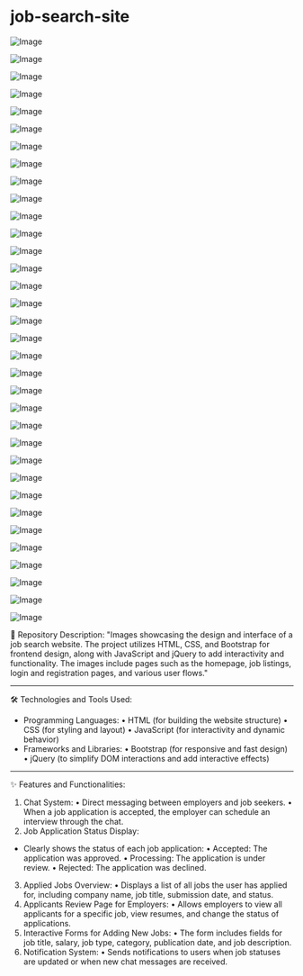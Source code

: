 # job-search-site
![Image](https://raw.githubusercontent.com/Reem-AlFahad/job-search-site/job/WhatsApp%20Image%202025-03-10%20at%202.49.40%20AM%20(1).jpeg)


![Image](https://raw.githubusercontent.com/Reem-AlFahad/job-search-site/main/WhatsApp%20Image%202025-03-10%20at%202.49.40%20AM%20(1).jpeg)

![Image](https://raw.githubusercontent.com/Reem-AlFahad/job-search-site/main/WhatsApp%20Image%202025-03-10%20at%202.49.40%20AM.jpeg)

![Image](https://raw.githubusercontent.com/Reem-AlFahad/job-search-site/main/WhatsApp%20Image%202025-03-10%20at%202.49.41%20AM%20(1).jpeg)

![Image](https://raw.githubusercontent.com/Reem-AlFahad/job-search-site/main/WhatsApp%20Image%202025-03-10%20at%202.49.41%20AM%20(2).jpeg)

![Image](https://raw.githubusercontent.com/Reem-AlFahad/job-search-site/main/WhatsApp%20Image%202025-03-10%20at%202.49.41%20AM%20(3).jpeg)

![Image](https://raw.githubusercontent.com/Reem-AlFahad/job-search-site/main/WhatsApp%20Image%202025-03-10%20at%202.49.41%20AM.jpeg)

![Image](https://raw.githubusercontent.com/Reem-AlFahad/job-search-site/main/WhatsApp%20Image%202025-03-10%20at%202.49.42%20AM%20(1).jpeg)

![Image](https://raw.githubusercontent.com/Reem-AlFahad/job-search-site/main/WhatsApp%20Image%202025-03-10%20at%202.49.42%20AM%20(2).jpeg)

![Image](https://raw.githubusercontent.com/Reem-AlFahad/job-search-site/main/WhatsApp%20Image%202025-03-10%20at%202.49.42%20AM%20(3).jpeg)

![Image](https://raw.githubusercontent.com/Reem-AlFahad/job-search-site/main/WhatsApp%20Image%202025-03-10%20at%202.49.42%20AM.jpeg)

![Image](https://raw.githubusercontent.com/Reem-AlFahad/job-search-site/main/WhatsApp%20Image%202025-03-10%20at%202.49.43%20AM%20(1).jpeg)

![Image](https://raw.githubusercontent.com/Reem-AlFahad/job-search-site/main/WhatsApp%20Image%202025-03-10%20at%202.49.43%20AM%20(2).jpeg)

![Image](https://raw.githubusercontent.com/Reem-AlFahad/job-search-site/main/WhatsApp%20Image%202025-03-10%20at%202.49.43%20AM%20(3).jpeg)

![Image](https://raw.githubusercontent.com/Reem-AlFahad/job-search-site/main/WhatsApp%20Image%202025-03-10%20at%202.49.43%20AM.jpeg)

![Image](https://raw.githubusercontent.com/Reem-AlFahad/job-search-site/main/WhatsApp%20Image%202025-03-10%20at%202.49.44%20AM%20(1).jpeg)

![Image](https://raw.githubusercontent.com/Reem-AlFahad/job-search-site/main/WhatsApp%20Image%202025-03-10%20at%202.49.44%20AM%20(2).jpeg)

![Image](https://raw.githubusercontent.com/Reem-AlFahad/job-search-site/main/WhatsApp%20Image%202025-03-10%20at%202.49.44%20AM%20(3).jpeg)

![Image](https://raw.githubusercontent.com/Reem-AlFahad/job-search-site/main/WhatsApp%20Image%202025-03-10%20at%202.49.44%20AM.jpeg)

![Image](https://raw.githubusercontent.com/Reem-AlFahad/job-search-site/main/WhatsApp%20Image%202025-03-10%20at%202.49.45%20AM%20(1).jpeg)

![Image](https://raw.githubusercontent.com/Reem-AlFahad/job-search-site/main/WhatsApp%20Image%202025-03-10%20at%202.49.45%20AM.jpeg)

![Image](https://raw.githubusercontent.com/Reem-AlFahad/job-search-site/main/WhatsApp%20Image%202025-03-10%20at%202.49.46%20AM.jpeg)

![Image](https://raw.githubusercontent.com/Reem-AlFahad/job-search-site/main/WhatsApp%20Image%202025-03-10%20at%202.49.47%20AM%20(1).jpeg)

![Image](https://raw.githubusercontent.com/Reem-AlFahad/job-search-site/main/WhatsApp%20Image%202025-03-10%20at%202.49.47%20AM%20(2).jpeg)

![Image](https://raw.githubusercontent.com/Reem-AlFahad/job-search-site/main/WhatsApp%20Image%202025-03-10%20at%202.49.47%20AM%20(3).jpeg)

![Image](https://raw.githubusercontent.com/Reem-AlFahad/job-search-site/main/WhatsApp%20Image%202025-03-10%20at%202.49.47%20AM.jpeg)

![Image](https://raw.githubusercontent.com/Reem-AlFahad/job-search-site/main/WhatsApp%20Image%202025-03-10%20at%202.49.48%20AM%20(1).jpeg)

![Image](https://raw.githubusercontent.com/Reem-AlFahad/job-search-site/main/WhatsApp%20Image%202025-03-10%20at%202.49.48%20AM%20(2).jpeg)

![Image](https://raw.githubusercontent.com/Reem-AlFahad/job-search-site/main/WhatsApp%20Image%202025-03-10%20at%202.49.48%20AM.jpeg)

![Image](https://raw.githubusercontent.com/Reem-AlFahad/job-search-site/main/WhatsApp%20Image%202025-03-10%20at%202.49.49%20AM%20(1).jpeg)

![Image](https://raw.githubusercontent.com/Reem-AlFahad/job-search-site/main/WhatsApp%20Image%202025-03-10%20at%202.49.49%20AM.jpeg)

![Image](https://raw.githubusercontent.com/Reem-AlFahad/job-search-site/main/WhatsApp%20Image%202025-03-10%20at%202.50.07%20AM.jpeg)

![Image](https://raw.githubusercontent.com/Reem-AlFahad/job-search-site/main/WhatsApp%20Image%202025-03-10%20at%202.50.08%20AM%20(1).jpeg)

![Image](https://raw.githubusercontent.com/Reem-AlFahad/job-search-site/main/WhatsApp%20Image%202025-03-10%20at%202.50.08%20AM.jpeg)


📂 Repository Description:
"Images showcasing the design and interface of a job search website. The project utilizes HTML, CSS, and Bootstrap for frontend design, along with JavaScript and jQuery to add interactivity and functionality. The images include pages such as the homepage, job listings, login and registration pages, and various user flows."
________________________________________
🛠️ Technologies and Tools Used:
*	Programming Languages:
•		HTML (for building the website structure)
•		CSS (for styling and layout)
•		JavaScript (for interactivity and dynamic behavior)
* Frameworks and Libraries:
•		Bootstrap (for responsive and fast design)
•		jQuery (to simplify DOM interactions and add interactive effects)
________________________________________
✨ Features and Functionalities:
1.	Chat System:
•	  Direct messaging between employers and job seekers.
•	  When a job application is accepted, the employer can schedule an interview through the chat.
2.	Job Application Status Display:
* Clearly shows the status of each job application: 
•		Accepted: The application was approved.
•		Processing: The application is under review.
•		Rejected: The application was declined.
3.	Applied Jobs Overview:
•	  Displays a list of all jobs the user has applied for, including company name, job title, submission date, and status.
4.	Applicants Review Page for Employers:
•		Allows employers to view all applicants for a specific job, view resumes, and change the status of applications.
5.	Interactive Forms for Adding New Jobs:
•		The form includes fields for job title, salary, job type, category, publication date, and job description.
6.	Notification System:
•	  Sends notifications to users when job statuses are updated or when new chat messages are received.

